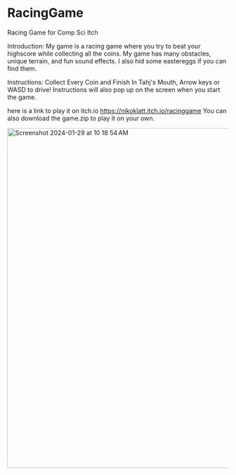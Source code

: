 # RacingGame
Racing Game for Comp Sci Itch

Introduction:
My game is a racing game where you try to beat your highscore while collecting all the coins. My game has many obstacles, unique terrain, and fun sound effects. I also hid some eastereggs if you can find them.

Instructions: Collect Every Coin and Finish In Tahj's Mouth, Arrow keys or WASD to drive! Instructions will also pop up on the screen when you start the game.

here is a link to play it on itch.io
https://nikoklatt.itch.io/racinggame
You can also download the game.zip to play it on your own.


<img width="773" alt="Screenshot 2024-01-29 at 10 18 54 AM" src="https://github.com/BestNick44/RacingGame/assets/153546658/6595cd7b-7240-4f71-929d-b20b43164204">
